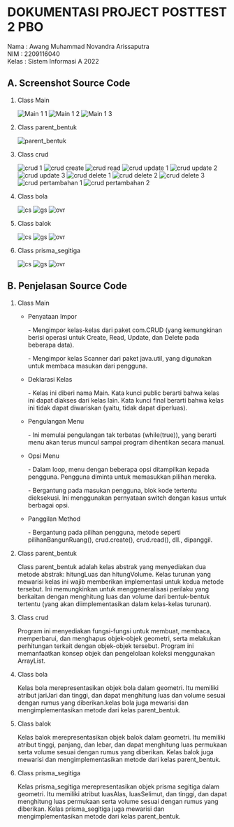 <h1>DOKUMENTASI PROJECT POSTTEST 2 PBO</h1>

<P>Nama : Awang Muhammad Novandra Arissaputra <br>NIM : 2209116040 <br>Kelas : Sistem Informasi A 2022</P>

<h2>A. Screenshot Source Code</h2>

<ol>
  <li>Class Main</li>

  ![Main 1 1](https://github.com/Novandra7/posttest2-PBO/assets/122107967/14ba2cf8-6ecc-4963-8222-977a73257d1a)
  ![Main 1 2](https://github.com/Novandra7/posttest2-PBO/assets/122107967/ea9330d5-a479-448b-bbee-2baee63c1237)
  ![Main 1 3](https://github.com/Novandra7/posttest2-PBO/assets/122107967/59d9f1cb-4383-4fb7-9117-6507f5b82b19)

  <li>Class parent_bentuk</li>
  
  ![parent_bentuk](https://github.com/Novandra7/posttest2-PBO/assets/122107967/1b909420-97ca-45a2-8062-896bd70fab3b)

  <li>Class crud</li>
  
  ![crud 1](https://github.com/Novandra7/posttest2-PBO/assets/122107967/ca8e5cae-31b7-4a07-b4c5-72898ba44901)
  ![crud create](https://github.com/Novandra7/posttest2-PBO/assets/122107967/44793255-8344-4c78-b48f-d9eceb5c1cfa)
  ![crud read](https://github.com/Novandra7/posttest2-PBO/assets/122107967/325f80c4-76be-4de9-8983-06cd37c719db)
  ![crud update 1](https://github.com/Novandra7/posttest2-PBO/assets/122107967/b59e0644-3ff3-4454-88ba-db4b5a348c29)
  ![crud update 2](https://github.com/Novandra7/posttest2-PBO/assets/122107967/6bb099d9-0847-4643-a51f-7ffb554d63db)
  ![crud update 3](https://github.com/Novandra7/posttest2-PBO/assets/122107967/29460df7-ac05-49e2-81cf-dde32bcb9806)
  ![crud delete 1](https://github.com/Novandra7/posttest2-PBO/assets/122107967/484341f6-063b-4350-b8f4-65c172663fd6)
  ![crud delete 2](https://github.com/Novandra7/posttest2-PBO/assets/122107967/27856e21-4c7d-404f-ac8c-d86dfc23865f)
  ![crud delete 3](https://github.com/Novandra7/posttest2-PBO/assets/122107967/a4bcdde5-6f78-44c3-8d64-8799fb724923)
  ![crud pertambahan 1](https://github.com/Novandra7/posttest2-PBO/assets/122107967/303d13bc-97c6-4d4f-b0bc-dcef642eb7fe)
  ![crud pertambahan 2](https://github.com/Novandra7/posttest2-PBO/assets/122107967/81d57c24-4f2b-4c2d-ae51-87659a2132da)

  <li>Class bola</li>
  
  ![cs](https://github.com/Novandra7/posttest2-PBO/assets/122107967/c7e90b58-2d32-4204-a74f-306794800df1)
  ![gs](https://github.com/Novandra7/posttest2-PBO/assets/122107967/911953fb-631e-4ecd-abb3-65d2a309b605)
  ![ovr](https://github.com/Novandra7/posttest2-PBO/assets/122107967/b7dbd36a-7730-4aea-8f4f-fc5022638a26)

  <li>Class balok</li>

  ![cs](https://github.com/Novandra7/posttest2-PBO/assets/122107967/88698a71-f5c2-4c02-939c-b021d549cab0)
  ![gs](https://github.com/Novandra7/posttest2-PBO/assets/122107967/6e4d38cc-84e6-4509-8de4-f70407d8fc4d)
  ![ovr](https://github.com/Novandra7/posttest2-PBO/assets/122107967/a973bc1c-7c2a-4cbd-84c8-f6736bc3f7eb)

  <li>Class prisma_segitiga</li>
  
  ![cs](https://github.com/Novandra7/posttest2-PBO/assets/122107967/24935b50-3a8c-466e-9b4d-7f951b1252c0)
  ![gs](https://github.com/Novandra7/posttest2-PBO/assets/122107967/4b1e8749-72e0-4843-94ba-5d55c97d3973)
  ![ovr](https://github.com/Novandra7/posttest2-PBO/assets/122107967/31bab10e-e669-484d-bb71-84fd25903826)
</ol>

<h2>B. Penjelasan Source Code</h2>
<ol>
  <li>Class Main</li>
  <ul>
    <li>Penyataan Impor</li>
    <p>- Mengimpor kelas-kelas dari paket com.CRUD (yang kemungkinan berisi operasi untuk Create, Read, Update, dan Delete pada beberapa data).</p>
    <p>- Mengimpor kelas Scanner dari paket java.util, yang digunakan untuk membaca masukan dari pengguna.</p>
    <li>Deklarasi Kelas</li>
    <p>- Kelas ini diberi nama Main. Kata kunci public berarti bahwa kelas ini dapat diakses dari kelas lain. Kata kunci final berarti bahwa kelas ini tidak dapat diwariskan (yaitu, tidak dapat diperluas).</p>
    <li>Pengulangan Menu</li>
    <p>- Ini memulai pengulangan tak terbatas (while(true)), yang berarti menu akan terus muncul sampai program dihentikan secara manual.</p>
    <li>Opsi Menu</li>
    <p>- Dalam loop, menu dengan beberapa opsi ditampilkan kepada pengguna. Pengguna diminta untuk memasukkan pilihan mereka.</p>
    <p>- Bergantung pada masukan pengguna, blok kode tertentu dieksekusi. Ini menggunakan pernyataan switch dengan kasus untuk berbagai opsi.</p>
    <li>Panggilan Method</li>
    <p>- Bergantung pada pilihan pengguna, metode seperti pilihanBangunRuang(), crud.create(), crud.read(), dll., dipanggil.</p>
  </ul>
  <li>Class parent_bentuk</li>
  <p><t>Class parent_bentuk adalah kelas abstrak yang menyediakan dua metode abstrak: hitungLuas dan hitungVolume. Kelas turunan yang mewarisi kelas ini wajib memberikan implementasi untuk kedua metode tersebut. Ini memungkinkan untuk menggeneralisasi perilaku yang berkaitan dengan menghitung luas dan volume dari bentuk-bentuk tertentu (yang akan diimplementasikan dalam kelas-kelas turunan).</p>
  <li>Class crud</li>
  <p>Program ini menyediakan fungsi-fungsi untuk membuat, membaca, memperbarui, dan menghapus objek-objek geometri, serta melakukan perhitungan terkait dengan objek-objek tersebut. Program ini memanfaatkan konsep objek dan pengelolaan koleksi menggunakan ArrayList.</p>
  <li>Class bola</li>
  <p>Kelas bola merepresentasikan objek bola dalam geometri. Itu memiliki atribut jariJari dan tinggi, dan dapat menghitung luas dan volume sesuai dengan rumus yang diberikan.kelas bola juga mewarisi dan mengimplementasikan metode dari kelas parent_bentuk.</p>
  <li>Class balok</li>
  <p>Kelas balok merepresentasikan objek balok dalam geometri. Itu memiliki atribut tinggi, panjang, dan lebar, dan dapat menghitung luas permukaan serta volume sesuai dengan rumus yang diberikan. Kelas balok juga mewarisi dan mengimplementasikan metode dari kelas parent_bentuk.</p>
  <li>Class prisma_segitiga</li>
  <p>Kelas prisma_segitiga merepresentasikan objek prisma segitiga dalam geometri. Itu memiliki atribut luasAlas, luasSelimut, dan tinggi, dan dapat menghitung luas permukaan serta volume sesuai dengan rumus yang diberikan. Kelas prisma_segitiga juga mewarisi dan mengimplementasikan metode dari kelas parent_bentuk.</p>
</ol>
